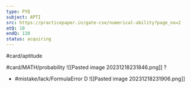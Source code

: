 ```yaml
---
type: PYQ
subject: APTI
src: https://practicepaper.in/gate-cse/numerical-ability?page_no=2
atQ: 10
endQ: 120
status: acquiring
---
```

#card/aptitude 

#card/MATH/probability 
![[Pasted image 20231218231846.png]]
?
- #mistake/lack/FormulaError 
D
![[Pasted image 20231218231906.png]]

